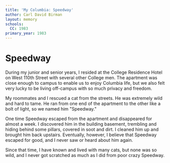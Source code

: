 ```yaml
---
title: 'My Columbia: Speedway'
author: Carl David Birman
layout: memory
schools:
  CC: 1983
primary_year: 1983
---
```


# Speedway

During my junior and senior years, I resided at the College Residence Hotel on West 110th Street with several other College men. The apartment was close enough to campus to enable us to enjoy Columbia life, but we also felt very lucky to be living off-campus with so much privacy and freedom.

My roommates and I rescued a cat from the streets. He was extremely wild and hard to tame. He ran from one end of the apartment to the other like a bolt of light, so we named him "Speedway."

One time Speedway escaped from the apartment and disappeared for almost a week. I discovered him in the building basement, trembling and hiding behind some pillars, covered in soot and dirt. I cleaned him up and brought him back upstairs. Eventually, however, I believe that Speedway escaped for good, and I never saw or heard about him again.

Since that time, I have known and lived with many cats, but none was so wild, and I never got scratched as much as I did from poor crazy Speedway.

